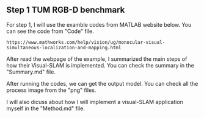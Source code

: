 ## Step 1 TUM RGB-D benchmark

For step 1, I will use the examble codes from MATLAB website below. You can see the code from "Code" file.

    https://www.mathworks.com/help/vision/ug/monocular-visual-simultaneous-localization-and-mapping.html

After read the webpage of the example, I summarized the main steps of how their Visual-SLAM is implemented. You can check the summary in the "Summary.md" file.

After running the codes, we can get the output model. You can check all the process image from the "png" files.

I will also dicuss about how I will implement a visual-SLAM application myself in the "Method.md" file.
